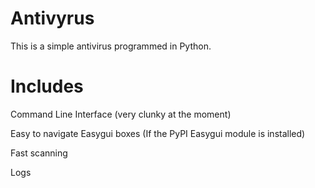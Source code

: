 # Antivyrus
This is a simple antivirus programmed in Python.
# Includes
Command Line Interface (very clunky at the moment)

Easy to navigate Easygui boxes (If the PyPI Easygui module is installed)

Fast scanning

Logs
